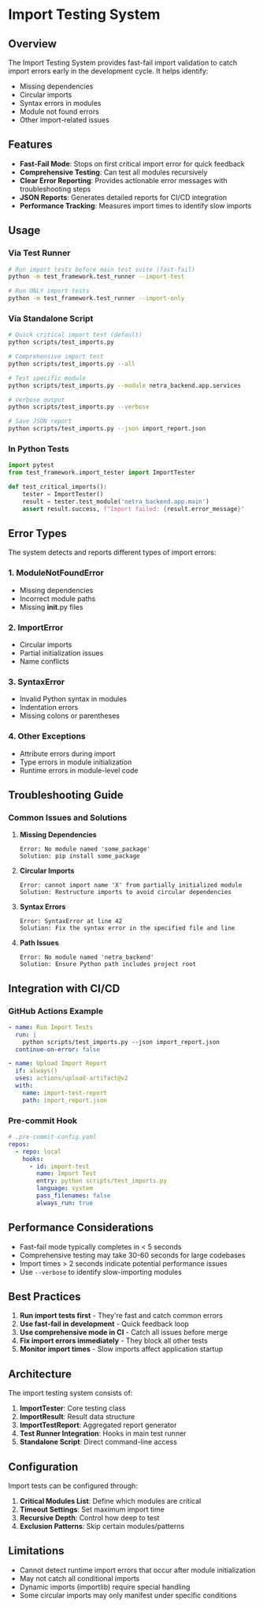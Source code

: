 # Import Testing System

## Overview

The Import Testing System provides fast-fail import validation to catch import errors early in the development cycle. It helps identify:
- Missing dependencies
- Circular imports
- Syntax errors in modules
- Module not found errors
- Other import-related issues

## Features

- **Fast-Fail Mode**: Stops on first critical import error for quick feedback
- **Comprehensive Testing**: Can test all modules recursively
- **Clear Error Reporting**: Provides actionable error messages with troubleshooting steps
- **JSON Reports**: Generates detailed reports for CI/CD integration
- **Performance Tracking**: Measures import times to identify slow imports

## Usage

### Via Test Runner

```bash
# Run import tests before main test suite (fast-fail)
python -m test_framework.test_runner --import-test

# Run ONLY import tests
python -m test_framework.test_runner --import-only
```

### Via Standalone Script

```bash
# Quick critical import test (default)
python scripts/test_imports.py

# Comprehensive import test
python scripts/test_imports.py --all

# Test specific module
python scripts/test_imports.py --module netra_backend.app.services

# Verbose output
python scripts/test_imports.py --verbose

# Save JSON report
python scripts/test_imports.py --json import_report.json
```

### In Python Tests

```python
import pytest
from test_framework.import_tester import ImportTester

def test_critical_imports():
    tester = ImportTester()
    result = tester.test_module('netra_backend.app.main')
    assert result.success, f"Import failed: {result.error_message}"
```

## Error Types

The system detects and reports different types of import errors:

### 1. ModuleNotFoundError
- Missing dependencies
- Incorrect module paths
- Missing __init__.py files

### 2. ImportError
- Circular imports
- Partial initialization issues
- Name conflicts

### 3. SyntaxError
- Invalid Python syntax in modules
- Indentation errors
- Missing colons or parentheses

### 4. Other Exceptions
- Attribute errors during import
- Type errors in module initialization
- Runtime errors in module-level code

## Troubleshooting Guide

### Common Issues and Solutions

1. **Missing Dependencies**
   ```
   Error: No module named 'some_package'
   Solution: pip install some_package
   ```

2. **Circular Imports**
   ```
   Error: cannot import name 'X' from partially initialized module
   Solution: Restructure imports to avoid circular dependencies
   ```

3. **Syntax Errors**
   ```
   Error: SyntaxError at line 42
   Solution: Fix the syntax error in the specified file and line
   ```

4. **Path Issues**
   ```
   Error: No module named 'netra_backend'
   Solution: Ensure Python path includes project root
   ```

## Integration with CI/CD

### GitHub Actions Example

```yaml
- name: Run Import Tests
  run: |
    python scripts/test_imports.py --json import_report.json
  continue-on-error: false

- name: Upload Import Report
  if: always()
  uses: actions/upload-artifact@v2
  with:
    name: import-test-report
    path: import_report.json
```

### Pre-commit Hook

```yaml
# .pre-commit-config.yaml
repos:
  - repo: local
    hooks:
      - id: import-test
        name: Import Test
        entry: python scripts/test_imports.py
        language: system
        pass_filenames: false
        always_run: true
```

## Performance Considerations

- Fast-fail mode typically completes in < 5 seconds
- Comprehensive testing may take 30-60 seconds for large codebases
- Import times > 2 seconds indicate potential performance issues
- Use `--verbose` to identify slow-importing modules

## Best Practices

1. **Run import tests first** - They're fast and catch common errors
2. **Use fast-fail in development** - Quick feedback loop
3. **Use comprehensive mode in CI** - Catch all issues before merge
4. **Fix import errors immediately** - They block all other tests
5. **Monitor import times** - Slow imports affect application startup

## Architecture

The import testing system consists of:

1. **ImportTester**: Core testing class
2. **ImportResult**: Result data structure
3. **ImportTestReport**: Aggregated report generator
4. **Test Runner Integration**: Hooks in main test runner
5. **Standalone Script**: Direct command-line access

## Configuration

Import tests can be configured through:

1. **Critical Modules List**: Define which modules are critical
2. **Timeout Settings**: Set maximum import time
3. **Recursive Depth**: Control how deep to test
4. **Exclusion Patterns**: Skip certain modules/patterns

## Limitations

- Cannot detect runtime import errors that occur after module initialization
- May not catch all conditional imports
- Dynamic imports (importlib) require special handling
- Some circular imports may only manifest under specific conditions
